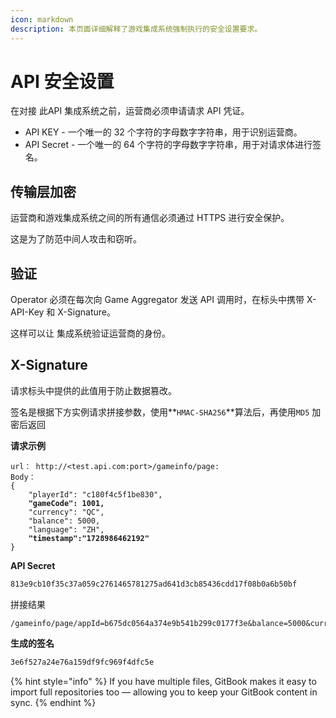 ```yaml
---
icon: markdown
description: 本页面详细解释了游戏集成系统强制执行的安全设置要求。
---
```


# API 安全设置

在对接 此API 集成系统之前，运营商必须申请请求 API 凭证。

* API KEY - 一个唯一的 32 个字符的字母数字字符串，用于识别运营商。
* API Secret - 一个唯一的 64 个字符的字母数字字符串，用于对请求体进行签名。

## 传输层加密

运营商和游戏集成系统之间的所有通信必须通过 HTTPS 进行安全保护。

这是为了防范中间人攻击和窃听。

## 验证

Operator 必须在每次向 Game Aggregator 发送 API 调用时，在标头中携带 X-API-Key 和 X-Signature。

这样可以让 集成系统验证运营商的身份。

## X-Signature

请求标头中提供的此值用于防止数据篡改。

签名是根据下方实例请求拼接参数，使用**`HMAC-SHA256`**算法后，再使用`MD5` 加密后返回

**请求示例**

<pre class="language-markdown"><code class="lang-markdown">url： http://&#x3C;test.api.com:port>/gameinfo/page:
Body：
{
    "playerId": "c180f4c5f1be830",
<strong>    "gameCode": 1001,
</strong>    "currency": "QC",
    "balance": 5000,
    "language": "ZH",
<strong>    "timestamp":"1728986462192"
</strong>}
</code></pre>

**API Secret**

```markdown
813e9cb10f35c37a059c2761465781275ad641d3cb85436cdd17f08b0a6b50bf
```

拼接结果

```
/gameinfo/page/appId=b675dc0564a374e9b541b299c0177f3e&balance=5000&currency=QC&gameCode=1001&language=ZH&playerId=c180f4c5f1be830&timestamp=1728986462192
```

**生成的签名**

```markdown
3e6f527a24e76a159df9fc969f4dfc5e
```

{% hint style="info" %}
If you have multiple files, GitBook makes it easy to import full repositories too — allowing you to keep your GitBook content in sync.
{% endhint %}
